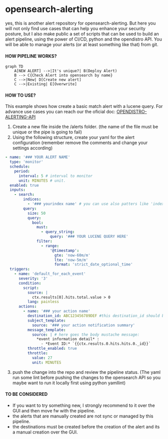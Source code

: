 # opensearch-alerting
yes, this is another alert repository for opensearch-alerting. But here you will not only find use cases that can help you enhance your security posture, but I also make public a set of scripts that can be used to build an alert pipeline, using the power of CI/CD, python and the opendistro API. You will be able to manage your alerts (or at least something like that) from git.

#### HOW PIPELINE WORKS?
<div class="center">

```mermaid
graph TD
    A[NEW ALERT] -->|It's unique?| B(Deploy Alert)
    B --> C{Check Alert into opensearch by name}
    C -->|New| D[Create new alert]
    C -->|Existing| E[Overwrite]
```
</div>

#### HOW TO USE?
This example shows how create a basic match alert with a lucene query. For advance use cases you can reach our the oficial doc: [OPENDISTRO-ALERTING-API](https://opensearch.org/docs/latest/monitoring-plugins/alerting/api/) 

1. Create a new file inside the /alerts folder. (the name of the file must be unique or the pipe is going to fail)
2. Using the following structure, create your yaml for the alert configuration (remember remove the comments and change your settings according)

```yaml 
- name: '### YOUR ALERT NAME'
  type: 'monitor'
  schedule:
    period:
      interval: 5 # interval to monitor
      unit: MINUTES # unit.
  enabled: true
  inputs:
    - search:
        indices:
          - '### yourindex name' # you can use also patters like 'index-*'
        query:
          size: 50
          query:
            bool: 
              must:
                - query_string:
                    query: '### YOUR LUCENE QUERY HERE'
              filter:
                - range:
                    '@timestamp':
                      gte: 'now-60m/m'
                      lte: 'now-5m/m'
                      format: 'strict_date_optional_time'
  triggers:
    - name: 'default_for_each_event'
      severity: '3'
      condition: 
        script:
          source: |
            ctx.results[0].hits.total.value > 0
          lang: painless
      actions:
        - name: '### your action name'
          destination_id: ABC123456789DEF #this destination_id should be the same as the kibana is configured
          subject_template:
            source: '### your action notification summary'
          message_template: 
            source: | # here goes the body mustache message: 
              *event information detail* :
                - *Event ID:* `{{ctx.results.0.hits.hits.0._id}}`
          throttle_enabled: true
          throttle:
            value: 27
            unit: MINUTES
```

3. push the change into the repo and review the pipeline status. (The yaml run some lint before pushing the changes to the opensearch API so you maybe want to run it locally first using python yamllint)

#### TO BE CONSIDERED

- If you want to try something new, I strongly recommend to it over the GUI and then move fw with the pipeline.
- the alerts that are manually created are not sync or managed by this pipeline.
- the destinations must be created before the creation of the alert and its a manual creation over the GUI.

